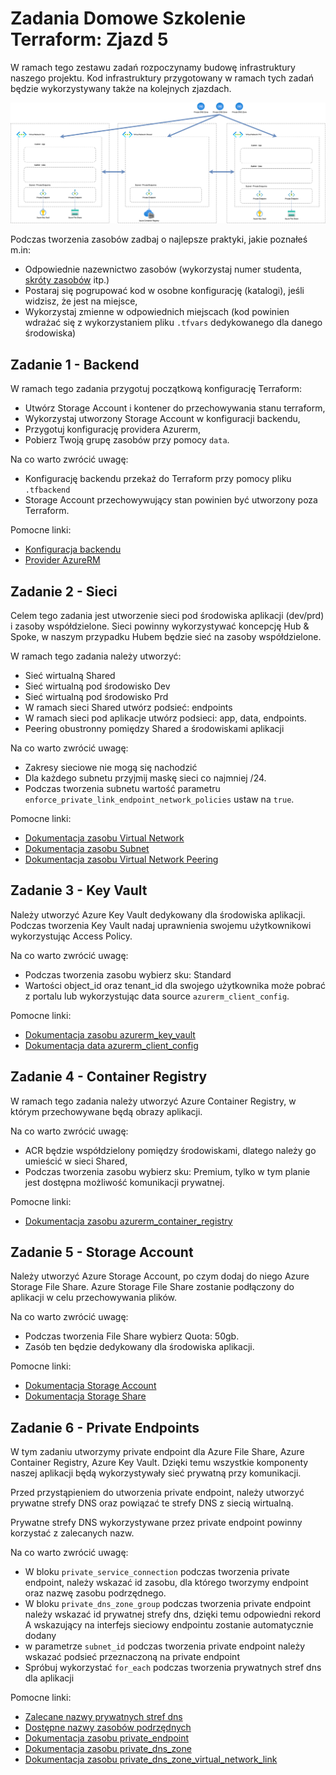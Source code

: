 # Zadania Domowe Szkolenie Terraform: Zjazd 5

W ramach tego zestawu zadań rozpoczynamy budowę infrastruktury naszego projektu.
Kod infrastruktury przygotowany w ramach tych zadań będzie wykorzystywany także na kolejnych zjazdach.

![Zadanie domowe](zadania.png "Zadanie domowe")

Podczas tworzenia zasobów zadbaj o najlepsze praktyki, jakie poznałeś m.in:

* Odpowiednie nazewnictwo zasobów (wykorzystaj numer
  studenta, [skróty zasobów](https://learn.microsoft.com/en-us/azure/cloud-adoption-framework/ready/azure-best-practices/resource-abbreviations)
  itp.)
* Postaraj się pogrupować kod w osobne konfigurację (katalogi), jeśli widzisz, że jest na miejsce,
* Wykorzystaj zmienne w odpowiednich miejscach (kod powinien wdrażać się z wykorzystaniem pliku `.tfvars` dedykowanego
  dla
  danego środowiska)

## Zadanie 1 - Backend

W ramach tego zadania przygotuj początkową konfigurację Terraform:

* Utwórz Storage Account i kontener do przechowywania stanu terraform,
* Wykorzystaj utworzony Storage Account w konfiguracji backendu,
* Przygotuj konfigurację providera Azurerm,
* Pobierz Twoją grupę zasobów przy pomocy `data`.

Na co warto zwrócić uwagę:

* Konfigurację backendu przekaż do Terraform przy pomocy pliku `.tfbackend`
* Storage Account przechowywujący stan powinien być utworzony poza Terraform.

Pomocne linki:

* [Konfiguracja backendu](https://developer.hashicorp.com/terraform/language/settings/backends/configuration)
* [Provider AzureRM](https://registry.terraform.io/providers/hashicorp/azurerm/latest/docs)

## Zadanie 2 - Sieci

Celem tego zadania jest utworzenie sieci pod środowiska aplikacji (dev/prd) i zasoby współdzielone.
Sieci powinny wykorzystywać koncepcję Hub & Spoke, w naszym przypadku Hubem będzie sieć na zasoby współdzielone.

W ramach tego zadania należy utworzyć:

* Sieć wirtualną Shared
* Sieć wirtualną pod środowisko Dev
* Sieć wirtualną pod środowisko Prd
* W ramach sieci Shared utwórz podsieć: endpoints
* W ramach sieci pod aplikacje utwórz podsieci: app, data, endpoints.
* Peering obustronny pomiędzy Shared a środowiskami aplikacji

Na co warto zwrócić uwagę:
* Zakresy sieciowe nie mogą się nachodzić
* Dla każdego subnetu przyjmij maskę sieci co najmniej /24.
* Podczas tworzenia subnetu wartość parametru `enforce_private_link_endpoint_network_policies` ustaw na `true`.

Pomocne linki:

* [Dokumentacja zasobu Virtual Network](https://registry.terraform.io/providers/hashicorp/azurerm/latest/docs/resources/virtual_network)
* [Dokumentacja zasobu Subnet](https://registry.terraform.io/providers/hashicorp/azurerm/latest/docs/resources/subnet)
* [Dokumentacja zasobu Virtual Network Peering](https://registry.terraform.io/providers/hashicorp/azurerm/latest/docs/resources/virtual_network_peering)

## Zadanie 3 - Key Vault

Należy utworzyć Azure Key Vault dedykowany dla środowiska aplikacji.
Podczas tworzenia Key Vault nadaj uprawnienia swojemu użytkownikowi wykorzystując Access Policy.

Na co warto zwrócić uwagę:

* Podczas tworzenia zasobu wybierz sku: Standard
* Wartości object_id oraz tenant_id dla swojego użytkownika może pobrać z portalu lub wykorzystując data
  source `azurerm_client_config`.

Pomocne linki:

* [Dokumentacja zasobu azurerm_key_vault](https://registry.terraform.io/providers/hashicorp/azurerm/latest/docs/resources/key_vault)
* [Dokumentacja data azurerm_client_config]()

## Zadanie 4 - Container Registry

W ramach tego zadania należy utworzyć Azure Container Registry, w którym przechowywane będą obrazy aplikacji.

Na co warto zwrócić uwagę:

* ACR będzie współdzielony pomiędzy środowiskami, dlatego należy go umieścić w sieci Shared,
* Podczas tworzenia zasobu wybierz sku: Premium, tylko w tym planie jest dostępna możliwość komunikacji prywatnej.

Pomocne linki:

* [Dokumentacja zasobu azurerm_container_registry](https://registry.terraform.io/providers/hashicorp/azurerm/latest/docs/resources/container_registry)

## Zadanie 5 - Storage Account

Należy utworzyć Azure Storage Account, po czym dodaj do niego Azure Storage File Share.
Azure Storage File Share zostanie podłączony do aplikacji w celu przechowywania plików.

Na co warto zwrócić uwagę:

* Podczas tworzenia File Share wybierz Quota: 50gb.
* Zasób ten będzie dedykowany dla środowiska aplikacji.

Pomocne linki:

* [Dokumentacja Storage Account](https://registry.terraform.io/providers/hashicorp/azurerm/latest/docs/resources/storage_account)
* [Dokumentacja Storage Share](https://registry.terraform.io/providers/hashicorp/azurerm/latest/docs/resources/storage_share)

## Zadanie 6 - Private Endpoints

W tym zadaniu utworzymy private endpoint dla Azure File Share, Azure Container Registry,
Azure Key Vault. Dzięki temu wszystkie komponenty naszej aplikacji będą wykorzystywały sieć
prywatną przy komunikacji.

Przed przystąpieniem do utworzenia private endpoint, należy utworzyć prywatne
strefy DNS oraz powiązać te strefy DNS z siecią wirtualną.

Prywatne strefy DNS wykorzystywane przez private endpoint powinny korzystać z zalecanych nazw.

Na co warto zwrócić uwagę:

* W bloku `private_service_connection` podczas tworzenia private endpoint, należy wskazać id zasobu, dla którego
  tworzymy endpoint oraz nazwę zasobu podrzędnego.
* W bloku `private_dns_zone_group` podczas tworzenia private endpoint należy wskazać id prywatnej strefy dns, dzięki temu
  odpowiedni rekord A wskazujący na interfejs sieciowy endpointu zostanie automatycznie dodany
* w parametrze `subnet_id` podczas tworzenia private endpoint należy wskazać podsieć przeznaczoną na private endpoint
* Spróbuj wykorzystać `for_each` podczas tworzenia prywatnych stref dns dla aplikacji

Pomocne linki:

* [Zalecane nazwy prywatnych stref dns](https://learn.microsoft.com/pl-pl/azure/private-link/private-endpoint-dns#azure-services-dns-zone-configuration)
* [Dostępne nazwy zasobów podrzędnych](https://learn.microsoft.com/en-gb/azure/private-link/private-endpoint-overview#private-link-resource)
* [Dokumentacja zasobu private_endpoint](https://registry.terraform.io/providers/hashicorp/azurerm/latest/docs/resources/private_endpoint)
* [Dokumentacja zasobu private_dns_zone](https://registry.terraform.io/providers/hashicorp/azurerm/latest/docs/data-sources/private_dns_zone)
* [Dokumentacja zasobu private_dns_zone_virtual_network_link](https://registry.terraform.io/providers/hashicorp/azurerm/latest/docs/resources/private_dns_zone_virtual_network_link)
